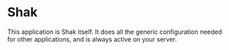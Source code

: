 # Shak

This application is Shak itself. It does all the generic configuration needed
for other applications, and is always active on your server.

